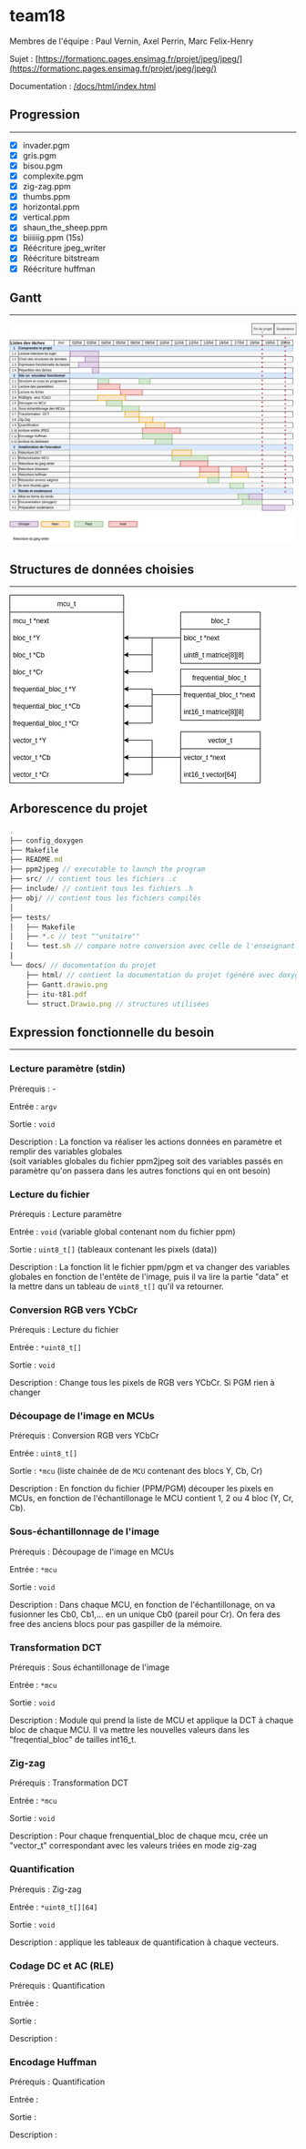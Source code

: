 # team18

Membres de l'équipe : Paul Vernin, Axel Perrin, Marc Felix-Henry

Sujet : [https://formationc.pages.ensimag.fr/projet/jpeg/jpeg/](https://formationc.pages.ensimag.fr/projet/jpeg/jpeg/)

Documentation : [/docs/html/index.html](./team18/docs/html/index.html)

## Progression

---

- [x] invader.pgm
- [x] gris.pgm
- [x] bisou.pgm
- [x] complexite.pgm
- [x] zig-zag.ppm
- [x] thumbs.ppm
- [x] horizontal.ppm
- [x] vertical.ppm
- [x] shaun_the_sheep.ppm
- [x] biiiiiig.ppm (15s)
- [x] Réécriture jpeg_writer
- [x] Réécriture bitstream
- [x] Réécriture huffman

## Gantt

---

![Gantt](./docs/Gantt.drawio.png)

## Structures de données choisies

---

![Structure de données](./docs/struct.drawio.png)

## Arborescence du projet

```javascript
.
├── config_doxygen
├── Makefile
├── README.md
├── ppm2jpeg // executable to launch the program
├── src/ // contient tous les fichiers .c
├── include/ // contient tous les fichiers .h
├── obj/ // contient tous les fichiers compilés
│
├── tests/
│   ├── Makefile
│   ├── *.c // test ""unitaire""
│   └── test.sh // compare notre conversion avec celle de l'enseignant
│
└── docs/ // documentation du projet
    ├── html/ // contient la documentation du projet (généré avec doxygen)
    ├── Gantt.drawio.png
    ├── itu-t81.pdf
    └── struct.Drawio.png // structures utilisées
```

## Expression fonctionnelle du besoin

---

### Lecture paramètre (stdin)

Prérequis : -

Entrée : `argv`

Sortie : `void`

Description : La fonction va réaliser les actions données en paramètre et remplir des variables globales\
(soit variables globales du fichier ppm2jpeg soit des variables passés en paramètre qu'on passera dans les autres fonctions qui en ont besoin)

### Lecture du fichier

Prérequis : Lecture paramètre

Entrée : `void` (variable global contenant nom du fichier ppm)

Sortie : `uint8_t[]` (tableaux contenant les pixels (data))

Description : La fonction lit le fichier ppm/pgm et va changer des variables globales en fonction de l'entête de l'image,  puis  il va lire la partie "data" et la mettre  dans un  tableau de `uint8_t[]` qu'il va retourner.

### Conversion RGB vers YCbCr

Prérequis : Lecture du fichier

Entrée : `*uint8_t[]`

Sortie : `void`

Description : Change  tous les pixels de RGB vers YCbCr. Si PGM rien à changer

### Découpage de l'image en MCUs

Prérequis : Conversion RGB vers YCbCr

Entrée : `uint8_t[]`

Sortie : `*mcu` (liste chainée de de `MCU` contenant des blocs Y, Cb, Cr)

Description : En fonction du fichier (PPM/PGM) découper les pixels en MCUs, en fonction de l'échantillonage le MCU contient 1, 2 ou 4 bloc (Y, Cr, Cb).

### Sous-échantillonnage de l'image

Prérequis : Découpage de l'image en MCUs

Entrée : `*mcu`

Sortie : `void`

Description : Dans chaque MCU, en  fonction  de l'échantillonage,  on va fusionner les Cb0, Cb1,... en un  unique Cb0 (pareil pour Cr). On fera  des free des anciens blocs pour pas gaspiller de la mémoire.

### Transformation DCT

Prérequis : Sous échantillonage de l'image

Entrée : `*mcu`

Sortie : `void`

Description : Module qui prend la liste de MCU et applique la DCT à chaque bloc de chaque MCU. Il va mettre les nouvelles valeurs dans les "freqential_bloc" de tailles int16_t.

### Zig-zag

Prérequis : Transformation DCT

Entrée : `*mcu`

Sortie : `void`

Description : Pour chaque frenquential_bloc de chaque mcu, crée un "vector_t" correspondant avec les valeurs triées en mode zig-zag

### Quantification

Prérequis : Zig-zag

Entrée : `*uint8_t[][64]`

Sortie : `void`

Description : applique les tableaux de quantification à chaque vecteurs.

### Codage DC et AC (RLE)

Prérequis : Quantification

Entrée : 

Sortie :

Description : 

### Encodage Huffman

Prérequis : Quantification

Entrée : 

Sortie :

Description : 

